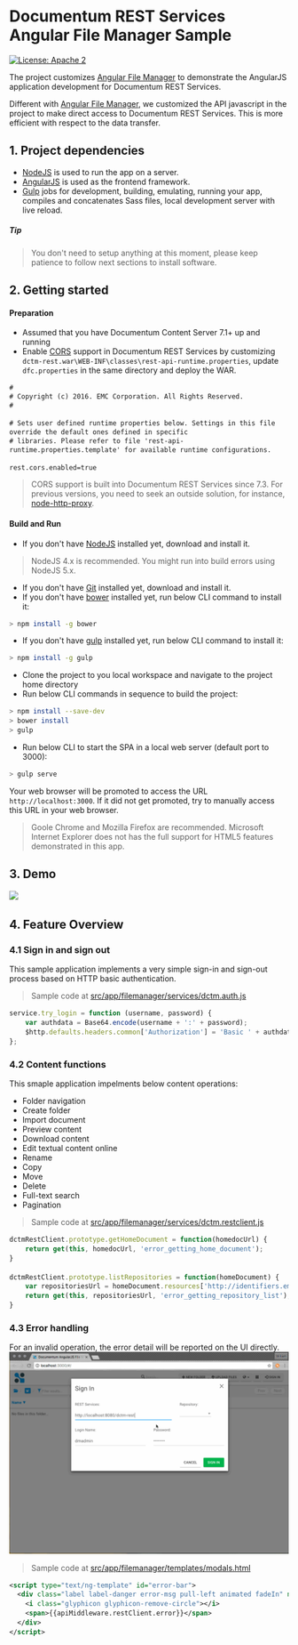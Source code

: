 # Documentum REST Services Angular File Manager Sample

[![License: Apache 2](https://img.shields.io/badge/license-Apache%202.0-brightgreen.svg)](http://www.apache.org/licenses/LICENSE-2.0)


The project customizes [Angular File Manager](https://github.com/joni2back/angular-filemanager) to demonstrate the AngularJS application development for Documentum REST Services. 

Different with [Angular File Manager](https://github.com/joni2back/angular-filemanager),  we customized the API javascript in the project to make direct access to Documentum REST Services. This is more efficient with respect to the data transfer.

## 1. Project dependencies

* [NodeJS](https://nodejs.org/) is used to run the app on a server.
* [AngularJS](https://angularjs.org/) is used as the frontend framework.
* [Gulp](http://gulpjs.com/) jobs for development, building, emulating, running your app, compiles and concatenates Sass files, local development server with live reload.

##### Tip
>  You don't need to setup anything at this moment, please keep patience to follow next sections to install software.

## 2. Getting started

#### Preparation

* Assumed that you have Documentum Content Server 7.1+ up and running
* Enable [CORS](https://www.w3.org/TR/cors/) support in Documentum REST Services by customizing `dctm-rest.war\WEB-INF\classes\rest-api-runtime.properties`, update `dfc.properties` in the same directory and deploy the WAR.
```
#
# Copyright (c) 2016. EMC Corporation. All Rights Reserved.
#

# Sets user defined runtime properties below. Settings in this file override the default ones defined in specific
# libraries. Please refer to file 'rest-api-runtime.properties.template' for available runtime configurations.

rest.cors.enabled=true
```

> CORS support is built into Documentum REST Services since 7.3. For previous versions, you need to seek an outside solution, for instance, [node-http-proxy](https://github.com/nodejitsu/node-http-proxy).

#### Build and Run
* If you don't have [NodeJS](https://nodejs.org/) installed yet, download and install it.
> NodeJS 4.x is recommended. You might run into build errors using NodeJS 5.x.

* If you don't have [Git](https://git-scm.com/) installed yet, download and install it.
* If you don't have [bower](http://bower.io/) installed yet, run below CLI command to install it:
```bash 
> npm install -g bower
```
* If you don't have [gulp](http://gulpjs.com/) installed yet, run below CLI command to install it:
```bash
> npm install -g gulp
```
* Clone the project to you local workspace and navigate to the project home directory 
* Run below CLI commands in sequence to build the project:
```bash
> npm install --save-dev
> bower install
> gulp
```
* Run below CLI to start the SPA in a local web server (default port to 3000):
```bash
> gulp serve
```
Your web browser will be promoted to access the URL `http://localhost:3000`. If it did not get promoted, try to manually access this URL in your web browser.
> Goole Chrome and Mozilla Firefox are recommended. Microsoft Internet Explorer does not has the full support for HTML5 features demonstrated in this app.


## 3. Demo
<img src="demo/filemanager.gif">

## 4. Feature Overview

### 4.1 Sign in and sign out
This sample application implements a very simple sign-in and sign-out process based on HTTP basic authentication. 

> Sample code at [src/app/filemanager/services/dctm.auth.js](src/app/filemanager/services/dctm.auth.js) 

```js
service.try_login = function (username, password) {
    var authdata = Base64.encode(username + ':' + password);
    $http.defaults.headers.common['Authorization'] = 'Basic ' + authdata;            
};
```

### 4.2 Content functions
This smaple application impelments below content operations:
* Folder navigation
* Create folder
* Import document
* Preview content 
* Download content 
* Edit textual content online 
* Rename
* Copy 
* Move 
* Delete
* Full-text search
* Pagination

> Sample code at [src/app/filemanager/services/dctm.restclient.js](src/app/filemanager/services/dctm.restclient.js) 

```js
dctmRestClient.prototype.getHomeDocument = function(homedocUrl) {
    return get(this, homedocUrl, 'error_getting_home_document');
}

dctmRestClient.prototype.listRepositories = function(homeDocument) {
    var repositoriesUrl = homeDocument.resources['http://identifiers.emc.com/linkrel/repositories'].href;
    return get(this, repositoriesUrl, 'error_getting_repository_list');
}
```

### 4.3 Error handling
For an invalid operation, the error detail will be reported on the UI directly.
<img src="demo/filemanager_error.gif">

> Sample code at [src/app/filemanager/templates/modals.html](src/app/filemanager/templates/modals.html) 

```xml
<script type="text/ng-template" id="error-bar">
  <div class="label label-danger error-msg pull-left animated fadeIn" ng-show="apiMiddleware.restClient.error">
    <i class="glyphicon glyphicon-remove-circle"></i>
    <span>{{apiMiddleware.restClient.error}}</span>
  </div>
</script>
```
